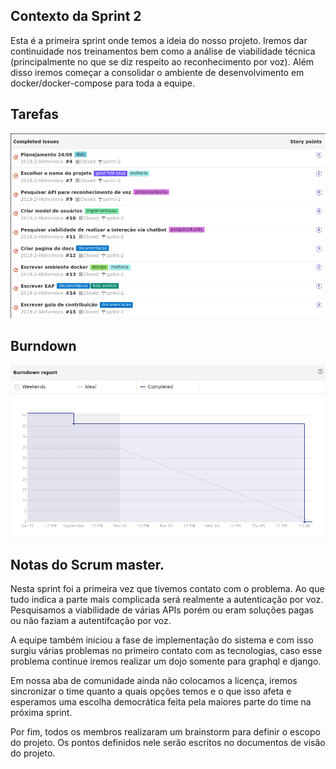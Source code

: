 ## Contexto da Sprint 2

Esta é a primeira sprint onde temos a ideia do nosso projeto. Iremos dar continuidade nos treinamentos bem como a análise de
viabilidade técnica (principalmente no que se diz respeito ao reconhecimento por voz). Além disso iremos começar a consolidar
o ambiente de desenvolvimento em docker/docker-compose para toda a equipe.


## Tarefas

![issues](images/sprint2/issues.png)


## Burndown

![burndown](images/sprint2/burndown.png)

## Notas do Scrum master.

Nesta sprint foi a primeira vez que tivemos contato com o problema. Ao que tudo indica a parte mais complicada será realmente
a autenticação por voz. Pesquisamos a viabilidade de várias APIs porém ou eram soluções pagas ou não faziam a autentifcação por voz.

A equipe também iniciou a fase de implementação do sistema e com isso surgiu várias problemas no primeiro contato com as
tecnologias, caso esse problema continue iremos realizar um dojo somente para graphql e django.

Em nossa aba de comunidade ainda não colocamos a licença, iremos sincronizar o time quanto a quais opções temos e o que isso
afeta e esperamos uma escolha democrática feita pela maiores parte do time na próxima sprint.

Por fim, todos os membros realizaram um brainstorm para definir o escopo do projeto. Os pontos definidos nele serão escritos no documentos de visão do projeto.
